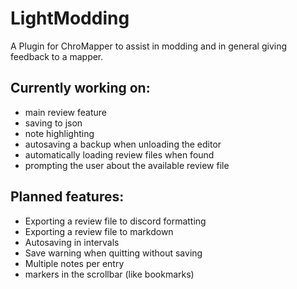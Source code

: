 # LightModding

A Plugin for ChroMapper to assist in modding and in general giving feedback to a mapper.

## Currently working on:
* main review feature
* saving to json
* note highlighting
* autosaving a backup when unloading the editor
* automatically loading review files when found
* prompting the user about the available review file

## Planned features:
* Exporting a review file to discord formatting
* Exporting a review file to markdown
* Autosaving in intervals
* Save warning when quitting without saving
* Multiple notes per entry
* markers in the scrollbar (like bookmarks)
